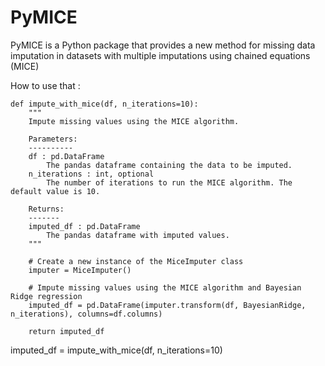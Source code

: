 # PyMICE
PyMICE is a Python package that provides a new method for missing data imputation in datasets with multiple imputations using chained equations (MICE)

How to use that : 

```
def impute_with_mice(df, n_iterations=10):
    """
    Impute missing values using the MICE algorithm.

    Parameters:
    ----------
    df : pd.DataFrame
        The pandas dataframe containing the data to be imputed.
    n_iterations : int, optional
        The number of iterations to run the MICE algorithm. The default value is 10.

    Returns:
    -------
    imputed_df : pd.DataFrame
        The pandas dataframe with imputed values.
    """

    # Create a new instance of the MiceImputer class
    imputer = MiceImputer()

    # Impute missing values using the MICE algorithm and Bayesian Ridge regression
    imputed_df = pd.DataFrame(imputer.transform(df, BayesianRidge, n_iterations), columns=df.columns)

    return imputed_df
```

imputed_df = impute_with_mice(df, n_iterations=10)

